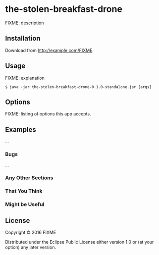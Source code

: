 # the-stolen-breakfast-drone

FIXME: description

## Installation

Download from http://example.com/FIXME.

## Usage

FIXME: explanation

    $ java -jar the-stolen-breakfast-drone-0.1.0-standalone.jar [args]

## Options

FIXME: listing of options this app accepts.

## Examples

...

### Bugs

...

### Any Other Sections
### That You Think
### Might be Useful

## License

Copyright © 2016 FIXME

Distributed under the Eclipse Public License either version 1.0 or (at
your option) any later version.
